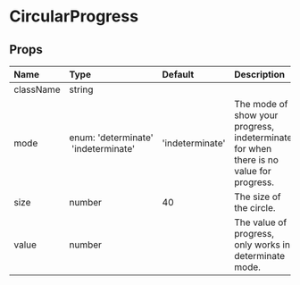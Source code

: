 CircularProgress
================



Props
-----


| Name | Type | Default | Description |
|:-----|:-----|:-----|:-----|
| className | string |  |   |
| mode | enum:&nbsp;'determinate'<br>&nbsp;'indeterminate'<br> | 'indeterminate' |  The mode of show your progress, indeterminate for when there is no value for progress. |
| size | number | 40 |  The size of the circle. |
| value | number |  |  The value of progress, only works in determinate mode. |
